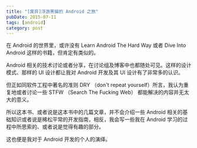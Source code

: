```yaml
---
title: "[废弃]浮游黑猫的 Android 之旅"
pubDate: 2015-07-11
tags: [android]
category: post
---
```


在 Android 的世界里，或许没有 Learn Android The Hard Way 或者 Dive Into Android 这样的书籍，但肯定有类似的。

Android 相关的技术讨论或者分享，在讨论组及博客中也都随处可见。这样的设计模式、那样的 UI 设计都让我对 Android 开发及其 UI 设计有了非常多的认识。

但正如同软件工程中著名的准则 DRY （don't repeat yourself）所言，我认为重复地或者讨论一些 STFW （Search The Fucking Web） 都能解决的内容并无太大的意义。

所以这本书、或者说是这本书中的几篇文章，并不会介绍一些 Android 相关的基础知识或者说是稀松平常的开发指南，相反，我会写一些我在 Android 学习的过程中所思索的、或者说是觉得有趣的部分。

这也便是我对于 Android 开发的个人的演绎。
